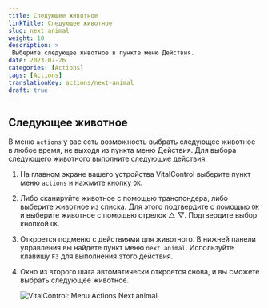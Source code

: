 ```yaml
---
title: Следующее животное
linkTitle: Следующее животное
slug: next animal
weight: 10
description: >
 Выберите следующее животное в пункте меню Действия.
date: 2023-07-26
categories: [Actions]
tags: [Actions]
translationKey: actions/next-animal
draft: true
---
```

## Следующее животное

В меню `actions` у вас есть возможность выбрать следующее животное в любое время, не выходя из пункта меню Действия. Для выбора следующего животного выполните следующие действия:

1. На главном экране вашего устройства VitalControl выберите пункт меню `actions` и нажмите кнопку `OK`.

2. Либо сканируйте животное с помощью транспондера, либо выберите животное из списка. Для этого подтвердите с помощью `OK` и выберите животное с помощью стрелок △ ▽. Подтвердите выбор кнопкой `OK`.

3. Откроется подменю с действиями для животного. В нижней панели управления вы найдете пункт меню `next animal`. Используйте клавишу `F3` для выполнения этого действия.

4. Окно из второго шага автоматически откроется снова, и вы сможете выбрать следующее животное.

    ![VitalControl: Menu Actions Next animal](../images/nextanimal.png "Выберите следующее животное")
    
